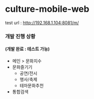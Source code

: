 culture-mobile-web
==================

test url : http://192.168.1.104:8081/m/

### 개발 진행 상황

#### (개발 완료 : 테스트 가능)
- 메인 > 문화지수
- 문화즐기기
  - 공연/전시
  - 행사/축제
  - 테마문화추천
- 통합검색
